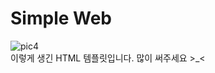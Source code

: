 # Simple Web
![pic4](https://user-images.githubusercontent.com/35393197/44297395-ab608f80-a30b-11e8-8241-66d480f480c2.JPG)
<br>
이렇게 생긴 HTML 템플릿입니다. 많이 써주세요 >_<
